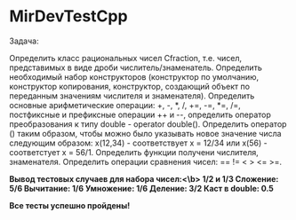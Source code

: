# MirDevTestCpp

Задача: 

Определить класс рациональных чисел Cfraction, т.е. чисел, представимых в виде дроби числитель/знаменатель. Определить необходимый набор конструкторов (конструктор по умолчанию, конструктор копирования, конструктор, создающий объект по переданным значениям числителя и знаменателя). Определить основные арифметические операции: +, -, *, /, +=,  -=,  *=,  /=, постфиксные и префиксные операции ++ и --, определить оператор преобразования к типу double - operator double(). Определить оператор () таким образом, чтобы можно было указывать новое значение числа следующим образом: х(12,34) - соответствует х = 12/34 или х(56) - соответстует х = 56/1. Определить функции получени числителя, знаменателя. Определить операции сравнения чисел: ==  != < > <= >=.


<b>Вывод тестовых случаев для набора чисел:<\b>
1/2 и 1/3 
Сложение: 5/6
Вычитание: 1/6
Умножение: 1/6
Деление: 3/2
Каст в double: 0.5


Все тесты успешно пройдены!
